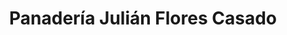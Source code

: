 ---
title: "Panadería Julián Flores Casado"
url: /marmolejo/panaderia-julian-flores-casado/
shop: panadería
---